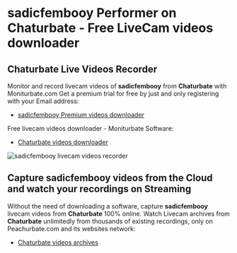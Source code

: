 # sadicfembooy Performer on Chaturbate - Free LiveCam videos downloader

## Chaturbate Live Videos Recorder

Monitor and record livecam videos of **sadicfembooy** from **Chaturbate** with Moniturbate.com
Get a premium trial for free by just and only registering with your Email address:
* [sadicfembooy Premium videos downloader](https://moniturbate.com/request-demo-licence-key.html)

Free livecam videos downloader - Moniturbate Software:
* [Chaturbate videos downloader](https://moniturbate.com/moniturbate-download-software.html)

![sadicfembooy livecam videos recorder](https://peachurnet.com/templates/moniturbate-software.png)


## Capture sadicfembooy videos from the Cloud and watch your recordings on Streaming

Without the need of downloading a software, capture **sadicfembooy** livecam videos from **Chaturbate** 100% online.
Watch Livecam archives from **Chaturbate** unlimitedly from thousands of existing recordings, only on Peachurbate.com and its websites network:
* [Chaturbate videos archives](https://peachurnet.com/)